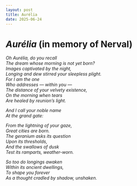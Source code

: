 ```yaml
---
layout: post
title: Aurélia
date: 2025-06-24
---
```


# *Aurélia* (in memory of Nerval)

*Oh Aurélia, do you recall*  
*The dream whose morning is not yet born?*  
*Images captivated by the night,*  
*Longing and dew stirred your sleepless plight.*  
*For I am the one*  
*Who addresses — within you —*  
*The distance of your velvety existence,*  
*On the morning when tears*  
*Are healed by reunion’s light.*  

*And I call your noble name*  
*At the grand gate:*  

*From the lightning of your gaze,*  
*Great cities are born.*  
*The geranium asks its question*  
*Upon its thresholds,*  
*And the swallows of dusk*  
*Test its ramparts, weather-worn.*  

*So too do longings awaken*  
*Within its ancient dwellings,*  
*To shape you forever*  
*As a thought cradled by shadow, unshaken.*
